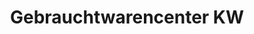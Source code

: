---
title: "Gebrauchtwarencenter KW"
url: /koenigs-wusterhausen/gebrauchtwarencenter-kw/
shop: Kramladen
---